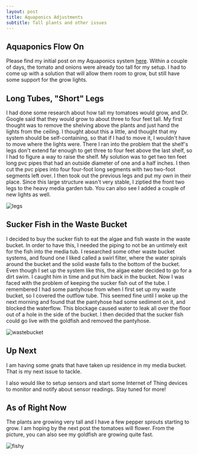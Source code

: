 ```yaml
---
layout: post
title: Aquaponics Adjustments
subtitle: Tall plants and other issues
---
```


## Aquaponics Flow On

Please find my initial post on my Aquaponics system [here](https://trentonwagner.github.io/2020-04-02-Aquaponics/). Within a couple of days, the tomato and onions were already too tall for my setup. I had to come up with a solution that will allow them room to grow, but still have some support for the grow lights.

## Long Tubes, "Short" Legs

I had done some research about how tall my tomatoes would grow, and Dr. Google said that they would grow to about three to four feet tall. My first thought was to remove the shelving above the plants and just hand the lights from the ceiling. I thought about this a little, and thought that my system should be self-containing, so that if I had to move it, I wouldn't have to move where the lights were. There I ran into the problem that the shelf's legs don't extend far enough to get three to four feet above the last shelf, so I had to figure a way to raise the shelf. My solution was to get two ten feet long pvc pipes that had an outside diameter of one and a half inches. I then cut the pvc pipes into four four-foot long segments with two two-foot segments left over. I then took out the previous legs and put my own in their place. Since this large structure wasn't very stable, I ziptied the front two legs to the heavy media garden tub. You can also see I added a couple of new lights as well.

<img src="https://trentonwagner.github.io/img/legs.png" alt="legs">

## Sucker Fish in the Waste Bucket

I decided to buy the sucker fish to eat the algae and fish waste in the waste bucket. In order to have this, I needed the piping to not be an untimely exit for the fish into the media tub. I researched some other waste bucket systems, and found one I liked called a swirl filter, where the water spirals around the bucket and the solid waste falls to the bottom of the bucket. Even though I set up the system like this, the algae eater decided to go for a dirt swim. I caught him in time and put him back in the bucket. Now I was faced with the problem of keeping the sucker fish out of the tube. I remembered I had some pantyhose from when I first set up my waste bucket, so I covered the outflow tube. This seemed fine until I woke up the next morning and found that the pantyhose had some sediment on it, and blocked the waterflow. This blockage caused water to leak all over the floor out of a hole in the side of the bucket. I then decided that the sucker fish could go live with the goldfish and removed the pantyhose. 

<img src="https://trentonwagner.github.io/img/wastebucket.png" alt="wastebucket">

## Up Next

I am having some gnats that have taken up residence in my media bucket. That is my next issue to tackle.

I also would like to setup sensors and start some Internet of Thing devices to monitor and notify about sensor readings. Stay tuned for more!

## As of Right Now

The plants are growing very tall and I have a few pepper sprouts starting to grow. I am hoping by the next post the tomatoes will flower. From the picture, you can also see my goldfish are growing quite fast.

<img src="https://trentonwagner.github.io/img/fishy.mov" alt="fishy">